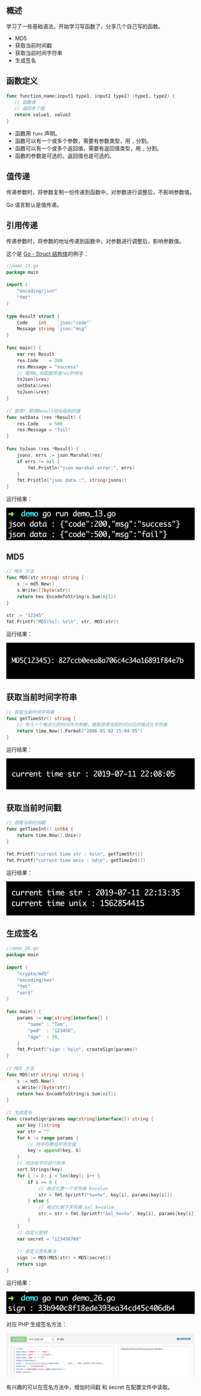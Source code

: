 ## 概述

学习了一些基础语法，开始学习写函数了，分享几个自己写的函数。

- MD5
- 获取当前时间戳
- 获取当前时间字符串
- 生成签名

## 函数定义

```go
func function_name(input1 type1, input2 type2) (type1, type2) {
   // 函数体
   // 返回多个值
   return value1, value2
}
```

- 函数用 `func` 声明。
- 函数可以有一个或多个参数，需要有参数类型，用 `,` 分割。
- 函数可以有一个或多个返回值，需要有返回值类型，用 `,` 分割。
- 函数的参数是可选的，返回值也是可选的。

## 值传递

传递参数时，将参数复制一份传递到函数中，对参数进行调整后，不影响参数值。

Go 语言默认是值传递。

## 引用传递

传递参数时，将参数的地址传递到函数中，对参数进行调整后，影响参数值。

这个是 [Go - Struct 结构体](https://mp.weixin.qq.com/s/PB3dTnu4DKw7S1-rZD9nmQ)的例子：

```go
//demo_13.go
package main

import (
	"encoding/json"
	"fmt"
)

type Result struct {
	Code    int    `json:"code"`
	Message string `json:"msg"`
}

func main() {
	var res Result
	res.Code    = 200
	res.Message = "success"
	// 使用&,向函数传递res的地址
	toJson(&res)
	setData(&res)
	toJson(&res)
}

// 使用*,获得Result地址指向的值
func setData (res *Result) {
	res.Code    = 500
	res.Message = "fail"
}

func toJson (res *Result) {
	jsons, errs := json.Marshal(res)
	if errs != nil {
		fmt.Println("json marshal error:", errs)
	}
	fmt.Println("json data :", string(jsons))
}
```

运行结果：

![](images/08-函数/8_go_0.png)

## MD5

```go
// MD5 方法
func MD5(str string) string {
	s := md5.New()
	s.Write([]byte(str))
	return hex.EncodeToString(s.Sum(nil))
}

str := "12345"
fmt.Printf("MD5(%s): %s\n", str, MD5(str))
```

运行结果：

![](images/08-函数/8_go_1.png)

## 获取当前时间字符串

```go
// 获取当前时间字符串
func getTimeStr() string {
	// 传入一个格式化的时间作为参数，就能获得当前时间对应的格式化字符串
	return time.Now().Format("2006-01-02 15:04:05")
}
```

运行结果：

![](images/08-函数/8_go_2.png)

## 获取当前时间戳

```go
// 获取当前时间戳
func getTimeInt() int64 {
	return time.Now().Unix()
}

fmt.Printf("current time str : %s\n", getTimeStr())
fmt.Printf("current time unix : %d\n", getTimeInt())
```

运行结果：

![](images/08-函数/8_go_3.png)

## 生成签名

```go
//demo_26.go
package main

import (
	"crypto/md5"
	"encoding/hex"
	"fmt"
	"sort"
)

func main() {
	params := map[string]interface{} {
		"name" : "Tom",
		"pwd"  : "123456",
		"age"  : 30,
	}
	fmt.Printf("sign : %s\n", createSign(params))
}

// MD5 方法
func MD5(str string) string {
	s := md5.New()
	s.Write([]byte(str))
	return hex.EncodeToString(s.Sum(nil))
}

// 生成签名
func createSign(params map[string]interface{}) string {
	var key []string
	var str = ""
	for k := range params {
		// 向字符数组中添加值
		key = append(key, k)
	}
	// 对这些字符进行排序
	sort.Strings(key)
	for i := 0; i < len(key); i++ {
		if i == 0 {
			// 格式化第一个字符串 k=value
			str = fmt.Sprintf("%v=%v", key[i], params[key[i]])
		} else {
			// 格式化剩下字符串 &xl_k=value
			str = str + fmt.Sprintf("&xl_%v=%v", key[i], params[key[i]])
		}
	}
	// 自定义密钥
	var secret = "123456789"

	// 自定义签名算法
	sign := MD5(MD5(str) + MD5(secret))
	return sign
}
```

运行结果：

![](images/08-函数/8_go_4.png)

对应 PHP 生成签名方法：

![](images/08-函数/8_go_5.png)

有兴趣的可以在签名方法中，增加时间戳 和 secret 在配置文件中读取。